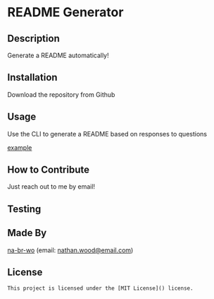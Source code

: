 # README Generator
  ## Description
  Generate a README automatically!
  ## Installation
  Download the repository from Github
  ## Usage
  Use the CLI to generate a README based on responses to questions
  
  [example](https://drive.google.com/file/d/1tDCtldBATRWv3Pk3Z9VeYhqbF5MZss5e/view?usp=sharing)
  ## How to Contribute
  Just reach out to me by email!
  ## Testing
  
  ## Made By
  [na-br-wo](https://github.com/na-br-wo) (email: nathan.wood@email.com)
  ## License
    This project is licensed under the [MIT License]() license.
    
